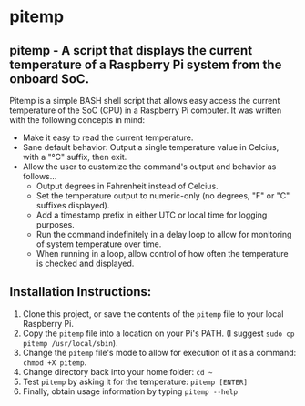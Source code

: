 # pitemp
pitemp - A script that displays the current temperature of a Raspberry Pi system from the onboard SoC.
---

Pitemp is a simple BASH shell script that allows easy access the current temperature of the SoC (CPU) in a Raspberry Pi computer.  It was written with the following concepts in mind:

* Make it easy to read the current temperature.
* Sane default behavior: Output a single temperature value in Celcius, with a "°C" suffix, then exit.
* Allow the user to customize the command's output and behavior as follows...
  * Output degrees in Fahrenheit instead of Celcius.
  * Set the temperature output to numeric-only (no degrees, "F" or "C" suffixes displayed).
  * Add a timestamp prefix in either UTC or local time for logging purposes.
  * Run the command indefinitely in a delay loop to allow for monitoring of system temperature over time.
  * When running in a loop, allow control of how often the temperature is checked and displayed.

## Installation Instructions:

1. Clone this project, or save the contents of the `pitemp` file to your local Raspberry Pi.
2. Copy the `pitemp` file into a location on your Pi's PATH. (I suggest `sudo cp pitemp /usr/local/sbin`).
3. Change the `pitemp` file's mode to allow for execution of it as a command: `chmod +X pitemp`.
4. Change directory back into your home folder: `cd ~`
5. Test `pitemp` by asking it for the temperature: `pitemp [ENTER]`
6. Finally, obtain usage information by typing `pitemp --help`
